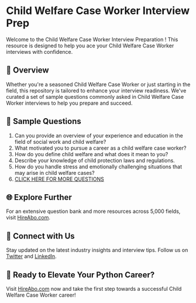 # Child Welfare Case Worker Interview Prep

Welcome to the Child Welfare Case Worker Interview Preparation ! This resource is designed to help you ace your Child Welfare Case Worker interviews with confidence.

## 🚀 Overview

Whether you're a seasoned Child Welfare Case Worker or just starting in the field, this repository is tailored to enhance your interview readiness. We've curated a set of sample questions commonly asked in Child Welfare Case Worker interviews to help you prepare and succeed.

## 📝 Sample Questions

1. Can you provide an overview of your experience and education in the field of social work and child welfare?
2. What motivated you to pursue a career as a child welfare case worker?
3. How do you define child welfare and what does it mean to you?
4. Describe your knowledge of child protection laws and regulations.
5. How do you handle stress and emotionally challenging situations that may arise in child welfare cases?
6. [CLICK HERE FOR MORE QUESTIONS](https://hireabo.com/job/13_4_6/Child%20Welfare%20Case%20Worker)

## 🌐 Explore Further

For an extensive question bank and more resources across 5,000 fields, visit [HireAbo.com](https://www.hireabo.com).

## 📱 Connect with Us

Stay updated on the latest industry insights and interview tips. Follow us on [Twitter](https://twitter.com/hireabo) and [LinkedIn](https://www.linkedin.com/in/hire-abo-3609972a8/).

## 🚀 Ready to Elevate Your Python Career?

Visit [HireAbo.com](https://www.hireabo.com) now and take the first step towards a successful Child Welfare Case Worker career!